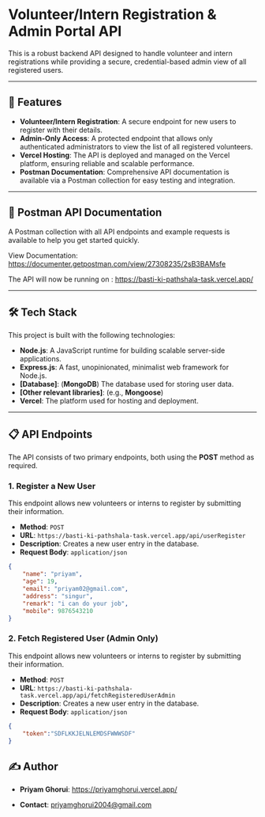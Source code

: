 # Volunteer/Intern Registration & Admin Portal API

This is a robust backend API designed to handle volunteer and intern registrations while providing a secure, credential-based admin view of all registered users.

---

## 🚀 Features

* **Volunteer/Intern Registration**: A secure endpoint for new users to register with their details.
* **Admin-Only Access**: A protected endpoint that allows only authenticated administrators to view the list of all registered volunteers.
* **Vercel Hosting**: The API is deployed and managed on the Vercel platform, ensuring reliable and scalable performance.
* **Postman Documentation**: Comprehensive API documentation is available via a Postman collection for easy testing and integration.

---
## 📝 Postman API Documentation
A Postman collection with all API endpoints and example requests is available to help you get started quickly.

View Documentation: https://documenter.getpostman.com/view/27308235/2sB3BAMsfe

The API will now be running on : https://basti-ki-pathshala-task.vercel.app/

----
## 🛠️ Tech Stack

This project is built with the following technologies:

* **Node.js**: A JavaScript runtime for building scalable server-side applications.
* **Express.js**: A fast, unopinionated, minimalist web framework for Node.js.
* **[Database]**: (**MongoDB**) The database used for storing user data.
* **[Other relevant libraries]**: (e.g., **Mongoose**)
* **Vercel**: The platform used for hosting and deployment.

---

## 📋 API Endpoints

The API consists of two primary endpoints, both using the **POST** method as required.

### 1. Register a New User

This endpoint allows new volunteers or interns to register by submitting their information.

* **Method**: `POST`
* **URL**: `https://basti-ki-pathshala-task.vercel.app/api/userRegister`
* **Description**: Creates a new user entry in the database.
* **Request Body**: `application/json`

```json
{
    "name": "priyam",
    "age": 19,
    "email": "priyam02@gmail.com",
    "address": "singur",
    "remark": "i can do your job",
    "mobile": 9876543210
}
```
### 2. Fetch Registered User (Admin Only)

This endpoint allows new volunteers or interns to register by submitting their information.

* **Method**: `POST`
* **URL**: `https://basti-ki-pathshala-task.vercel.app/api/fetchRegisteredUserAdmin`
* **Description**: Creates a new user entry in the database.
* **Request Body**: `application/json`

```json
{
    "token":"SDFLKKJELNLEMDSFWWWSDF"
}
```
## ✍️ Author

* **Priyam Ghorui**: https://priyamghorui.vercel.app/

* **Contact**: priyamghorui2004@gmail.com
